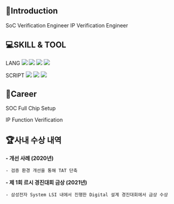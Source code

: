 <!---
KIMEVE/KIMEVE is a ✨ special ✨ repository because its `README.md` (this file) appears on your GitHub profile.
You can click the Preview link to take a look at your changes.
--->

## 🎯Introduction
SoC Verification Engineer
IP Verification Engineer



## 💻SKILL & TOOL
LANG <img src="https://img.shields.io/badge/SystemVerilog-4495D1.svg?&style=for-the-badge&logo=SystemVerilog&logoColor=white"> <img src="https://img.shields.io/badge/UVM-607078.svg?&style=for-the-badge&logo=UVM&logoColor=white"> <img src="https://img.shields.io/badge/AMBA-00A4FF.svg?&style=for-the-badge&logo=AMBA&logoColor=white"> <img src="https://img.shields.io/badge/RTL-FA002E.svg?&style=for-the-badge&logo=RTL&logoColor=white">

SCRIPT <img src="https://img.shields.io/badge/python-3776AB.svg?&style=for-the-badge&logo=Python&logoColor=white"> <img src="https://img.shields.io/badge/Perl-39457E.svg?&style=for-the-badge&logo=Perl&logoColor=white"> <img src="https://img.shields.io/badge/CSH-FFD500.svg?&style=for-the-badge&logo=CSH&logoColor=black"> 



## 🏢Career
SOC Full Chip Setup

IP Function Verification

<!---**- 삼성전자 System LSI / Modem 개발팀 / SOC_RF 검증 파트 [2018.02 - 2021.11]**
  - 역할 : CP Full Chip TB Setup
  - 성과
    - TAT 개선 : TB 내 UVM 코드 최적화
      - Compile 2시간 41분 13초 -> 13분 31초 (91.8%) 단축
      - Simulation 18시간 56분 8초 -> 15시간 42분 13초 (17%) 단축
      - 3 Step MSIE -> 2 Step 업무량 축소
    - TB Auto Setup 스크립트 작성
    - 업무 자동화 진행 (Disk 측정, Job 모니터링)

**- 삼성전자 System LSI / Modem 개발팀 / Engine 검증 파트 [2021.11 - 현재까지]**
  - 역할 : Block Modem IP 검증
  - 성과 
    - Quick Sleep Seeping Test 추가 및 자동화
    - DFS 검증 자동화 : TAT 개선 및 Coverage 확보
    - DM Modeling 개선 및 검증 포인트 추가
    - FdAgc checker 개선 및 검증 포인트 추가--->
   

## 🏆사내 수상 내역
**- 개선 사례 (2020년)**

    - 검증 환경 개선을 통해 TAT 단축
    
**- 제 1회 르시 경진대회 금상 (2021년)**

    - 삼성전자 System LSI 내에서 진행한 Digital 설계 경진대회에서 금상 수상


  
